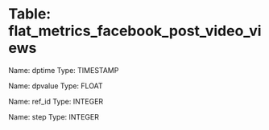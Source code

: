 Table: flat_metrics_facebook_post_video_views
=============================================

Name: dptime
Type: TIMESTAMP

Name: dpvalue
Type: FLOAT

Name: ref_id
Type: INTEGER

Name: step
Type: INTEGER

